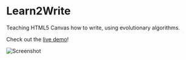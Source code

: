 Learn2Write
===========

Teaching HTML5 Canvas how to write, using evolutionary algorithms.

Check out the [live demo](http://zwass.github.io/Learn2Write "Live Demo")!

![Screenshot](https://cloud.githubusercontent.com/assets/575602/23771025/48164a40-04ca-11e7-887d-9353cefd92b1.png)
